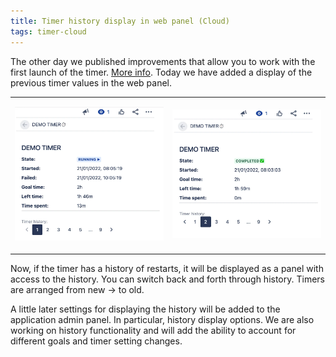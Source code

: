 ```yaml
---
title: Timer history display in web panel (Cloud)
tags: timer-cloud
---
```


The other day we published improvements that allow you to work with the first launch of the timer. [More info](https://jibrok.com/History-of-restarts-for-the-timer/).
Today we have added a display of the previous timer values in the web panel.
<table>
<tr>
<td><p style="text-align: center;"><a href="/uploads/timer-cloud/timerhistory-1.webp"><img src="/uploads/timer-cloud/timerhistory-1.webp" style="width:100%" loading="lazy"></a></p></td>
<td><p style="text-align: center;"><a href="/uploads/timer-cloud/timerhistory-2.webp"><img src="/uploads/timer-cloud/timerhistory-2.webp" style="width:100%" loading="lazy"></a></p></td>
</tr>
</table>


Now, if the timer has a history of restarts, it will be displayed as a panel with access to the history. You can switch back and forth through history. Timers are arranged from new -> to old.

A little later settings for displaying the history will be added to the application admin panel. In particular, history display options.
We are also working on history functionality and will add the ability to account for different goals and timer setting changes.